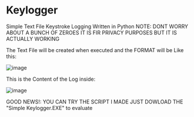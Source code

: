 # Keylogger
Simple Text File Keystroke Logging Written in Python
NOTE: DONT WORRY ABOUT A BUNCH OF ZEROES IT IS FIR PRIVACY PURPOSES BUT IT IS ACTUALLY WORKING

The Text File will be created when executed and the FORMAT will be Like this:

![image](https://github.com/dtsiken/Keylogger/assets/101923825/8a3fbbad-d49c-46ff-a627-65faa0c88035)

This is the Content of the Log inside:

![image](https://github.com/dtsiken/Keylogger/assets/101923825/deece16b-c1ee-4332-b378-a067843f0336)


GOOD NEWS!:
YOU CAN TRY THE SCRIPT I MADE JUST DOWLOAD THE "Simple Keylogger.EXE" to evaluate
